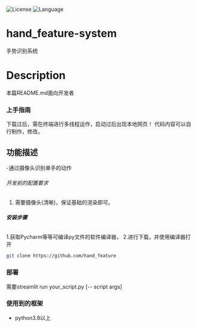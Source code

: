 ![License](https://img.shields.io/badge/license-Apache-yellow)
![Language](https://img.shields.io/badge/language-python-brightgreen)
# hand_feature-system
手势识别系统


# Description


 本篇README.md面向开发者

### 上手指南

下载过后，需在终端进行多线程运作，启动过后出现本地网页！
代码内容可以自行制作，修改。

## 功能描述

-通过摄像头识别单手的动作

###### 开发前的配置要求

1. 需要摄像头(清晰)，保证基础的渲染即可。

###### **安装步骤**

1.获取Pycharm等等可编译py文件的软件编译器，
2.进行下载，并使用编译器打开

```sh
git clone https://github.com/hand_feature
```


### 部署

需要streamlit run your_script.py [-- script args]

### 使用到的框架

- python3.8以上
